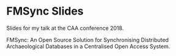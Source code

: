 # FMSync Slides
Slides for my talk at the CAA conference 2018.

FMSync: An Open Source Solution for Synchronising Distributed Archaeological Databases in a Centralised Open Access System.
